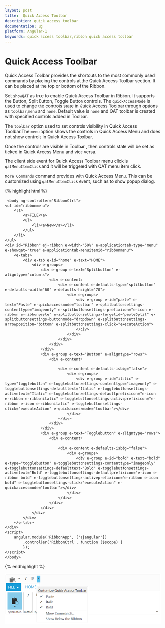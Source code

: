 ```yaml
---
layout: post
title:  Quick Access Toolbar
description: quick access toolbar
documentation: ug
platform: Angular-1
keywords: quick access toolbar,ribbon quick access toolbar
---
```


# Quick Access Toolbar

Quick Access Toolbar provides the shortcuts to the most commonly used commands by placing the controls at the Quick Access Toolbar section. It can be placed at the top or bottom of the Ribbon.

Set `showQAT` as true to enable Quick Access Toolbar in Ribbon. It supports the Button, Split Button, Toggle Button controls. The `quickAccessMode` is used to change the controls state in Quick Access Toolbar through options as `toolbar`,`menu` and `none`. Default value is `none` and QAT toolbar is created with specified controls added in Toolbar.

The `toolbar` option used to set controls visibility in Quick Access Toolbar.The `menu` option shows the controls in Quick Access Menu and does not show controls in Quick Access Toolbar.

Once the controls are visible in Toolbar , then controls state will be set as ticked in Quick Access Menu and vice versa.  

The client side event for Quick Access Toolbar menu click is `qatMenuItemClick` and it will be triggered with QAT menu item click.

`More Commands` command provides with Quick Access Menu. This can be customized using `qatMenuItemClick` event, such as to show popup dialog. 

{% highlight html %}

	 <body ng-controller="RibbonCtrl">
    <ul id="ribbonmenu">
        <li>
            <a>FILE</a>
            <ul>
                <li><a>New</a></li>
            </ul>
        </li>
    </ul>
    <div id="Ribbon" ej-ribbon e-width="50%" e-applicationtab-type="menu" e-showqat="true" e-applicationtab-menuitemid="ribbonmenu">
        <e-tabs>
            <div e-tab e-id="home" e-text="HOME">
                <div e-groups>
                    <div e-group e-text="Splitbutton" e-aligntype="columns">
                        <div e-content>
                            <div e-content e-defaults-type="splitbutton" e-defaults-width="60" e-defaults-height="70">
                                <div e-groups>
                                    <div e-group e-id="paste" e-text="Paste" e-quickaccessmode="toolbar" e-splitbuttonsettings-contenttype="imageonly" e-splitbuttonsettings-prefixicon="e-icon e-ribbon e-ribbonpaste" e-splitbuttonsettings-targetid="pasteSplit" e-splitbuttonsettings-buttonmode="dropdown" e-splitbuttonsettings-arrowposition="bottom" e-splitbuttonsettings-click="executeAction">
                                    </div>
                                </div>
                            </div>
                        </div>
                    </div>
                    <div e-group e-text="Button" e-aligntype="rows">
                        <div e-content>

                            <div e-content e-defaults-isbig="false">
                                <div e-groups>
                                    <div e-group e-id="italic" e-type="togglebutton" e-togglebuttonsettings-contenttype="imageonly" e-togglebuttonsettings-defaulttext="Italic" e-togglebuttonsettings-activetext="Italic" e-togglebuttonsettings-defaultprefixicon="e-icon e-ribbon e-ribbonitalic" e-togglebuttonsettings-activeprefixicon="e-ribbon e-icon e-ribbonitalic" e-togglebuttonsettings-click="executeAction" e-quickaccessmode="toolbar"></div>
                                </div>
                            </div>
                        </div>
                    </div>
                    <div e-group e-text="Togglebutton" e-aligntype="rows">
                        <div e-content>

                            <div e-content e-defaults-isbig="false">
                                <div e-groups>
                                    <div e-group e-id="bold" e-text="bold" e-type="togglebutton" e-togglebuttonsettings-contenttype="imageonly" e-togglebuttonsettings-defaulttext="Bold" e-togglebuttonsettings-activetext="Bold" e-togglebuttonsettings-defaultprefixicon="e-icon e-ribbon bold" e-togglebuttonsettings-activeprefixicon="e-ribbon e-icon bold" e-togglebuttonsettings-click="executeAction" e-quickaccessmode="toolbar"></div>
                                </div>
                            </div>
                        </div>
                    </div>
                </div>
            </div>
        </e-tabs>
    </div>
    <script>
        angular.module('RibbonApp', ['ejangular'])
            .controller('RibbonCtrl', function ($scope) {
            });
    </script>
    </body>
	
{% endhighlight %}

![](Quick-Access-Toolbar_images/Quick-Access-Toolbar_img1.png)
